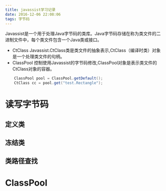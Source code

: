 ```yaml
---
title: javassist学习记录
date: 2016-12-06 22:08:06
tags: 字节码
---
```


Javassist是一个用于处理Java字节码的类库。Java字节码存储在称为类文件的二进制文件中，每个类文件包含一个Java类或接口。

- CtClass
    Javassist.CtClass类是类文件的抽象表示,CtClass（编译时类）对象是一个处理类文件的句柄。
- ClassPool
    控制使用Javassist的字节码修改,ClassPool对象是表示类文件的CtClass对象的容器。
```java
    ClassPool pool = ClassPool.getDefault();
    CtClass cc = pool.get("test.Rectangle");
```

# 读写字节码
## 定义类
## 冻结类
## 类路径查找

# ClassPool
